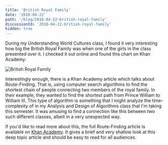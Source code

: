```yaml
---
title: 'British Royal Family'
date: '2018-04-22'
path: '/blog/2018-04-22-british-royal-family'
discussionId: '2018-04-22-british-royal-family'
hidden: true
---
```


During my Understanding World Cultures class, I found it very interesting how big the British Royal Family was when one of the girls in the class presented over it. I checked it out online and found this chart on Khan Academy:

![British Royal Family](../images/2018-04-22/royalfamily.png 'A family tree for the British Royal Family')

Interestingly enough, there is a Khan Academy article which talks about Route-Finding. That is, using computer search algorithms to find the shortest chain of people connecting two members of the royal family. In their example, they wanted to find the shortest path from Prince William to William III. This type of algorithm is something that I might analyze the time-complexity of in my Analysis and Design of Algorithms class that I'm taking this semester. It was amusing to find a connection like this between two such different classes, albeit in a very unexpected way.

If you'd like to read more about this, the full Route-Finding article is available on [Khan Academy](https://www.khanacademy.org/computing/computer-science/algorithms/intro-to-algorithms/a/route-finding). It gives a brief and very shallow look at this deep topic article and should be easy to read for all audiences.
